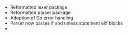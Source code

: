 - Reformatted lexer package
- Reformatted parser package
- Adoption of Go error handling
- Parser now parses if and unless statement elif blocks
- 
